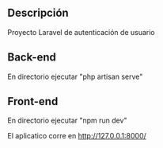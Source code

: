 
## Descripción

Proyecto Laravel de autenticación de usuario


## Back-end


En directorio ejecutar "php artisan serve"

## Front-end

En directorio ejecutar "npm run dev"




El aplicatico corre en http://127.0.0.1:8000/
